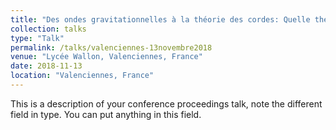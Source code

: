 ```yaml
---
title: "Des ondes gravitationnelles à la théorie des cordes: Quelle théorie de la gravitation?"
collection: talks
type: "Talk"
permalink: /talks/valenciennes-13novembre2018
venue: "Lycée Wallon, Valenciennes, France"
date: 2018-11-13
location: "Valenciennes, France"
---
```


This is a description of your conference proceedings talk, note the different field in type. You can put anything in this field.
